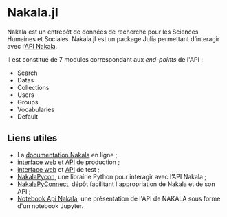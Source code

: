 # Nakala.jl

Nakala est un entrepôt de données de recherche pour les Sciences Humaines et Sociales. Nakala.jl est un package Julia permettant d’interagir avec l’[API Nakala](https://api.nakala.fr/doc).

Il est constitué de 7 modules correspondant aux *end-points* de l'API :

- Search
- Datas
- Collections
- Users
- Groups
- Vocabularies
- Default

## Liens utiles

- La [documentation Nakala](https://documentation.huma-num.fr/nakala/) en ligne ;
- [interface web](https://nakala.fr/) et [API](https://api.nakala.fr/doc) de production ;
- [interface web](https://test.nakala.fr/) et [API](https://apitest.nakala.fr/doc) de test ;
- [NakalaPycon](https://gitlab.huma-num.fr/mshs-poitiers/plateforme/nakalapycon), une librairie Python pour interagir avec l’API Nakala ;
- [NakalaPyConnect](https://gitlab.huma-num.fr/mnauge/nakalapyconnect), dépôt facilitant l'appropriation de Nakala et de son API ; 
- [Notebook Api Nakala](https://gitlab.huma-num.fr/huma-num-public/notebook-api-nakala), une présentation de l'API de NAKALA sous forme d'un notebook Jupyter.
 
